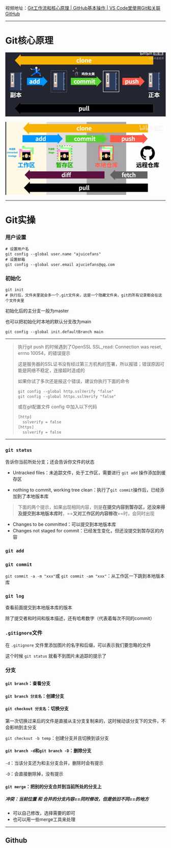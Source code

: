 视频地址：[Git工作流和核心原理 | GitHub基本操作 | VS Code里使用Git和关联GitHub](https://www.bilibili.com/video/BV1r3411F7kn/?spm_id_from=333.999.0.0&vd_source=f111e229e8ddffc692d57d989194e313)

---

# Git核心原理

![1](https://raw.githubusercontent.com/ajuicefans/git_learning/main/images/1.png)

![2](https://raw.githubusercontent.com/ajuicefans/git_learning/main/images/2.png)

---





# Git实操

### 用户设置

```
# 设置用户名
git config --global user.name "ajuicefans"
# 设置邮箱
git config --global user.email ajuciefans@qq.com
```

### 初始化

```
git init
# 执行后，文件夹里就会多一个.git文件夹，这是一个隐藏文件夹，git的所有记录都会在这个文件夹里
```

初始化后的主分支一般为master

也可以把初始化时本地的默认分支改为main

```
git config --global init.defaultBranch main
```

---

> 执行git push 的时候遇到了OpenSSL SSL_read: Connection was reset, errno 10054，的错误提示
>
> 这是服务器的SSL证书没有经过第三方机构的签署，所以报错；错误原因可能是网络不稳定，连接超时造成的
>
> 如果你试了多次还是报这个错误，建议你执行下面的命令
>
> ```
> git config --global http.sslVerify "false"
> git config --global https.sslVerify "false"
> 
> ```
>
> 或在git配置文件 config 中加入以下代码
>
> ```
> [http]
>  	sslverify = false
> [https]
>  	sslverify = false
> ```

---



### `git status`

告诉你当前所处分支；还会告诉你文件的状态

- Untracked files：未追踪文件，处于工作区，需要进行 `git add` 操作添加到缓存区

- nothing to commit, working tree clean：执行了`git commit`操作后，已经添加到了本地版本库

> 下面的两个提示，如果出现相同内容，则是**在提交内容到暂存区，还没来得及提交到本地版本库时**，==**又对工作区的内容修改**==时，会同时出现

- Changes to be committed：可以提交到本地版本库
- Changes not staged for commit：已经发生变化，但还没提交到暂存区的内容



### `git add`



### `git commit`

`git commit -a -m "xxx"`或 `git commit -am "xxx"`：从工作区一下跳到本地版本库



### `git log`

查看前面提交到本地版本库的版本

除了提交者和时间和版本描述，还有哈希数字（代表着每次不同的commit）



### `.gitignore`文件

在 `.gitignore` 文件里添加图片的名字和后缀，可以表示我们要忽略的文件

这个时候 `git status` 就看不到图片未追踪的提示了



### 分支

#### `git branch`：查看分支



#### `git branch 分支名`：创建分支



#### `git checkout 分支名`：切换分支

第一次切换过来后的文件是直接从主分支复制来的，这时候动该分支下的文件，不会影响到主分支

`git checkout -b temp`：创建分支并且切换到该分支



#### `git branch -d`和`git branch -D`：删除分支

`-d`：当该分支还为和主分支合并，删除时会有提示

`-D`：会直接删除掉，没有提示



#### `git merge`：把别的分支合并到当前所处的分支上

##### 冲突：当前位置 和 合并的分支内容==同时修改，但是依旧不同==的地方

- 可以自己修改，选择需要的即可
- 也可以用一些merge工具来处理

---



## Github

